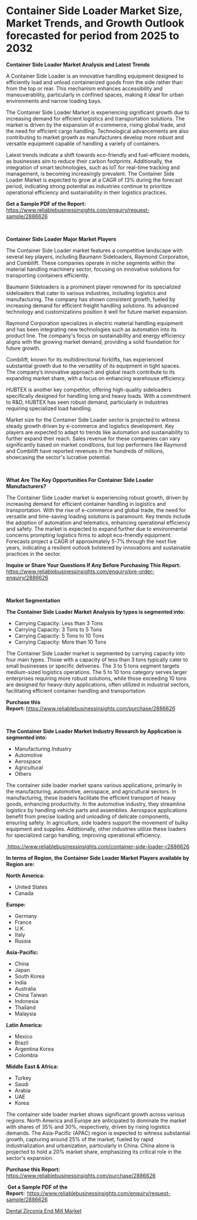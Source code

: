 <p><h1>Container Side Loader Market Size, Market Trends, and Growth Outlook forecasted for period from 2025 to 2032</h1></p><p><strong>Container Side Loader Market Analysis and Latest Trends</strong></p>
<p><p>A Container Side Loader is an innovative handling equipment designed to efficiently load and unload containerized goods from the side rather than from the top or rear. This mechanism enhances accessibility and maneuverability, particularly in confined spaces, making it ideal for urban environments and narrow loading bays. </p><p>The Container Side Loader Market is experiencing significant growth due to increasing demand for efficient logistics and transportation solutions. The market is driven by the expansion of e-commerce, rising global trade, and the need for efficient cargo handling. Technological advancements are also contributing to market growth as manufacturers develop more robust and versatile equipment capable of handling a variety of containers.</p><p>Latest trends indicate a shift towards eco-friendly and fuel-efficient models, as businesses aim to reduce their carbon footprints. Additionally, the integration of smart technologies, such as IoT for real-time tracking and management, is becoming increasingly prevalent. The Container Side Loader Market is expected to grow at a CAGR of 13% during the forecast period, indicating strong potential as industries continue to prioritize operational efficiency and sustainability in their logistics practices.</p></p>
<p><strong>Get a Sample PDF of the Report:&nbsp;</strong> <a href="https://www.reliablebusinessinsights.com/enquiry/request-sample/2886626?utm_campaign=3057&utm_medium=2&utm_source=Github&utm_content=ia&utm_term=13032025&utm_id=container-side-loader">https://www.reliablebusinessinsights.com/enquiry/request-sample/2886626</a></p>
<p>&nbsp;</p>
<p><strong>Container Side Loader Major Market Players</strong></p>
<p><p>The Container Side Loader market features a competitive landscape with several key players, including Baumann Sideloaders, Raymond Corporation, and Combilift. These companies operate in niche segments within the material handling machinery sector, focusing on innovative solutions for transporting containers efficiently.</p><p>Baumann Sideloaders is a prominent player renowned for its specialized sideloaders that cater to various industries, including logistics and manufacturing. The company has shown consistent growth, fueled by increasing demand for efficient freight handling solutions. Its advanced technology and customizations position it well for future market expansion.</p><p>Raymond Corporation specializes in electric material handling equipment and has been integrating new technologies such as automation into its product line. The company's focus on sustainability and energy efficiency aligns with the growing market demand, providing a solid foundation for future growth. </p><p>Combilift, known for its multidirectional forklifts, has experienced substantial growth due to the versatility of its equipment in tight spaces. The company’s innovative approach and global reach contribute to its expanding market share, with a focus on enhancing warehouse efficiency.</p><p>HUBTEX is another key competitor, offering high-quality sideloaders specifically designed for handling long and heavy loads. With a commitment to R&D, HUBTEX has seen robust demand, particularly in industries requiring specialized load handling.</p><p>Market size for the Container Side Loader sector is projected to witness steady growth driven by e-commerce and logistics development. Key players are expected to adapt to trends like automation and sustainability to further expand their reach. Sales revenue for these companies can vary significantly based on market conditions, but top performers like Raymond and Combilift have reported revenues in the hundreds of millions, showcasing the sector's lucrative potential.</p></p>
<p>&nbsp;</p>
<p><strong>What Are The Key Opportunities For Container Side Loader Manufacturers?</strong></p>
<p><p>The Container Side Loader market is experiencing robust growth, driven by increasing demand for efficient container handling in logistics and transportation. With the rise of e-commerce and global trade, the need for versatile and time-saving loading solutions is paramount. Key trends include the adoption of automation and telematics, enhancing operational efficiency and safety. The market is expected to expand further due to environmental concerns prompting logistics firms to adopt eco-friendly equipment. Forecasts project a CAGR of approximately 5-7% through the next five years, indicating a resilient outlook bolstered by innovations and sustainable practices in the sector.</p></p>
<p><strong>Inquire or Share Your Questions If Any Before Purchasing This Report:</strong> <a href="https://www.reliablebusinessinsights.com/enquiry/pre-order-enquiry/2886626?utm_campaign=3057&utm_medium=2&utm_source=Github&utm_content=ia&utm_term=13032025&utm_id=container-side-loader">https://www.reliablebusinessinsights.com/enquiry/pre-order-enquiry/2886626</a></p>
<p>&nbsp;</p>
<p><strong>Market Segmentation</strong></p>
<p><strong>The Container Side Loader Market Analysis by types is segmented into:</strong></p>
<p><ul><li>Carrying Capacity: Less than 3 Tons</li><li>Carrying Capacity: 3 Tons to 5 Tons</li><li>Carrying Capacity: 5 Tons to 10 Tons</li><li>Carrying Capacity: More than 10 Tons</li></ul></p>
<p><p>The Container Side Loader market is segmented by carrying capacity into four main types. Those with a capacity of less than 3 tons typically cater to small businesses or specific deliveries. The 3 to 5 tons segment targets medium-sized logistics operations. The 5 to 10 tons category serves larger enterprises requiring more robust solutions, while those exceeding 10 tons are designed for heavy-duty applications, often utilized in industrial sectors, facilitating efficient container handling and transportation.</p></p>
<p><strong>Purchase this Report:&nbsp;</strong><a href="https://www.reliablebusinessinsights.com/purchase/2886626?utm_campaign=3057&utm_medium=2&utm_source=Github&utm_content=ia&utm_term=13032025&utm_id=container-side-loader">https://www.reliablebusinessinsights.com/purchase/2886626</a></p>
<p>&nbsp;</p>
<p><strong>The Container Side Loader Market Industry Research by Application is segmented into:</strong></p>
<p><ul><li>Manufacturing Industry</li><li>Automotive</li><li>Aerospace</li><li>Agricultural</li><li>Others</li></ul></p>
<p><p>The container side loader market spans various applications, primarily in the manufacturing, automotive, aerospace, and agricultural sectors. In manufacturing, these loaders facilitate the efficient transport of heavy goods, enhancing productivity. In the automotive industry, they streamline logistics by handling vehicle parts and assemblies. Aerospace applications benefit from precise loading and unloading of delicate components, ensuring safety. In agriculture, side loaders support the movement of bulky equipment and supplies. Additionally, other industries utilize these loaders for specialized cargo handling, improving operational efficiency.</p></p>
<p><a href="https://www.reliablebusinessinsights.com/container-side-loader-r2886626?utm_campaign=3057&utm_medium=2&utm_source=Github&utm_content=ia&utm_term=13032025&utm_id=container-side-loader">&nbsp;https://www.reliablebusinessinsights.com/container-side-loader-r2886626</a></p>
<p><strong>In terms of Region, the Container Side Loader Market Players available by Region are:</strong></p>
<p>
    <p> <strong> North America: </strong>
        <ul>
            <li>United States</li>
            <li>Canada</li>
        </ul>
        </p> 
    <p> <strong> Europe: </strong>
        <ul>
            <li>Germany</li>
            <li>France</li>
            <li>U.K.</li>
            <li>Italy</li>
            <li>Russia</li>
        </ul>
        </p> 
    <p> <strong> Asia-Pacific: </strong>
        <ul>
            <li>China</li>
            <li>Japan</li>
            <li>South Korea</li>
            <li>India</li>
            <li>Australia</li>
            <li>China Taiwan</li>
            <li>Indonesia</li>
            <li>Thailand</li>
            <li>Malaysia</li>
        </ul>
        </p> 
    <p> <strong> Latin America: </strong>
        <ul>
            <li>Mexico</li>
            <li>Brazil</li>
            <li>Argentina Korea</li>
            <li>Colombia</li>
        </ul>
        </p> 
    <p> <strong> Middle East & Africa: </strong>
        <ul>
            <li>Turkey</li>
            <li>Saudi</li>
            <li>Arabia</li>
            <li>UAE</li>
            <li>Korea</li>
        </ul>
    </p>
    </p>
<p><p>The container side loader market shows significant growth across various regions. North America and Europe are anticipated to dominate the market with shares of 35% and 30%, respectively, driven by rising logistics demands. The Asia-Pacific (APAC) region is expected to witness substantial growth, capturing around 25% of the market, fueled by rapid industrialization and urbanization, particularly in China. China alone is projected to hold a 20% market share, emphasizing its critical role in the sector's expansion.</p></p>
<p><strong>Purchase this Report: </strong><a href="https://www.reliablebusinessinsights.com/purchase/2886626?utm_campaign=3057&utm_medium=2&utm_source=Github&utm_content=ia&utm_term=13032025&utm_id=container-side-loader">https://www.reliablebusinessinsights.com/purchase/2886626</a></p>
<p>&nbsp;<strong>Get a Sample PDF of the Report:&nbsp;&nbsp;</strong><a href="https://www.reliablebusinessinsights.com/enquiry/request-sample/2886626?utm_campaign=3057&utm_medium=2&utm_source=Github&utm_content=ia&utm_term=13032025&utm_id=container-side-loader">https://www.reliablebusinessinsights.com/enquiry/request-sample/2886626</a></p>
<p><strong></strong></p>
<p><p><a href="https://github.com/pidlisseas/Market-Research-Report-List-1/blob/main/dental-zirconia-end-mill-market.md?utm_campaign=3057&utm_medium=2&utm_source=Github&utm_content=ia&utm_term=13032025&utm_id=container-side-loader">Dental Zirconia End Mill Market</a></p></p>